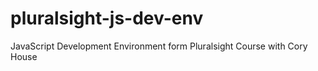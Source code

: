 # pluralsight-js-dev-env
JavaScript Development Environment form Pluralsight Course with Cory House
